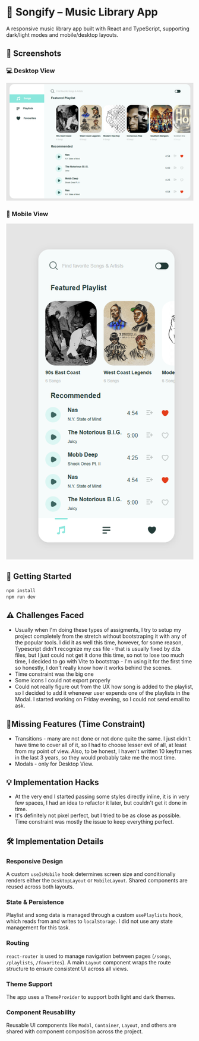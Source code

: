 # 🎵 Songify – Music Library App

A responsive music library app built with React and TypeScript, supporting dark/light modes and mobile/desktop layouts.

## 📸 Screenshots

### 💻 Desktop View

![Desktop View](./images/landing-page-desktop.png)

### 📱 Mobile View

![Mobile View](./images/landing-page-mobile.png)

## 🚀 Getting Started

```bash
npm install
npm run dev
```

## ⚠️ Challenges Faced

- Usually when I'm doing these types of assigments, I try to setup my project completely from the stretch without bootstraping it with any of the popular tools. I did it as well this time, however, for some reason, Typescript didn't recognize my css file - that is usually fixed by d.ts files, but I just could not get it done this time, so not to lose too much time, I decided to go with Vite to bootstrap - I'm using it for the first time so honestly, I don't really know how it works behind the scenes.
- Time constraint was the big one
- Some icons I could not export properly
- Could not really figure out from the UX how song is added to the playlist, so I decided to add it whenever user expends one of the playlists in the Modal. I started working on Friday evening, so I could not send email to ask.

 ## 🚧Missing Features (Time Constraint)

- Transitions - many are not done or not done quite the same. I just didn't have time to cover all of it, so I had to choose lesser evil of all, at least from my point of view. Also, to be honest, I haven't written 10 keyframes in the last 3 years, so they would probably take me the most time.
- Modals - only for Desktop View. 

## 💡 Implementation Hacks

- At the very end I started passing some styles directly inline, it is in very few spaces, I had an idea to refactor it later, but couldn't get it done in time.
- It's definitely not pixel perfect, but I tried to be as close as possible. Time constraint was mostly the issue to keep everything perfect.

## 🛠 Implementation Details

### Responsive Design
A custom `useIsMobile` hook determines screen size and conditionally renders either the `DesktopLayout` or `MobileLayout`. Shared components are reused across both layouts.

###  State & Persistence
Playlist and song data is managed through a custom `usePlaylists` hook, which reads from and writes to `localStorage`. I did not use any state management for this task.

### Routing
`react-router` is used to manage navigation between pages (`/songs`, `/playlists`, `/favorites`). A main `Layout` component wraps the route structure to ensure consistent UI across all views.

###  Theme Support
The app uses a `ThemeProvider` to support both light and dark themes.

### Component Reusability
Reusable UI components like `Modal`, `Container`, `Layout`, and others are shared with component composition across the project.


